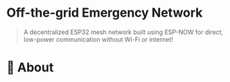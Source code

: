 # Off-the-grid Emergency Network
> A decentralized ESP32 mesh network built using ESP-NOW for direct, low-power communication without Wi-Fi or internet!

# 📖 About
